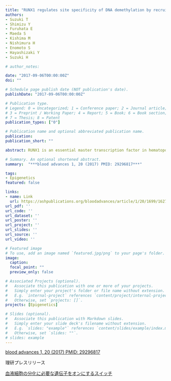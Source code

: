 ```yaml
---
title: "RUNX1 regulates site specificity of DNA demethylation by recruitment of DNA demethylation machineries in hematopoietic cells"
authors:
- Suzuki T
- Shimizu Y
- Furuhata E
- Maeda S
- Kishima M
- Nishimura H
- Enomoto S
- Hayashizaki Y
- Suzuki H

# author_notes:

date: "2017-09-06T00:00:00Z"
doi: ""

# Schedule page publish date (NOT publication's date).
publishDate: "2017-09-06T00:00:00Z"

# Publication type.
# Legend: 0 = Uncategorized; 1 = Conference paper; 2 = Journal article;
# 3 = Preprint / Working Paper; 4 = Report; 5 = Book; 6 = Book section;
# 7 = Thesis; 8 = Patent
publication_types: ["0"]

# Publication name and optional abbreviated publication name.
publication:
publication_short: ""

abstract: RUNX1 is an essential master transcription factor in hematopoietic development and plays important roles in immune functions. Although the gene regulatory mechanism of RUNX1 has been characterized extensively, the epigenetic role of RUNX1 remains unclear. Here, we demonstrate that RUNX1 contributes DNA demethylation in a binding site–directed manner in human hematopoietic cells. Overexpression analysis of RUNX1 showed the RUNX1-binding site–directed DNA demethylation. The RUNX1-mediated DNA demethylation was also observed in DNA replication–arrested cells, suggesting an involvement of active demethylation mechanism. Coimmunoprecipitation in hematopoietic cells showed physical interactions between RUNX1 and DNA demethylation machinery enzymes TET2, TET3, TDG, and GADD45. Further chromatin immunoprecipitation sequencing revealed colocalization of RUNX1 and TET2 in the same genomic regions, indicating recruitment of DNA demethylation machinery by RUNX1. Finally, methylome analysis revealed significant overrepresentation of RUNX1-binding sites at demethylated regions during hematopoietic development. Collectively, the present data provide evidence that RUNX1 contributes site specificity of DNA demethylation by recruitment of TET and other demethylation-related enzymes to its binding sites in hematopoietic cells.

# Summary. An optional shortened abstract.
summary:  "***blood advances 1, 20 (2017) PMID: 29296817***"

tags:
- Epigenetics
featured: false

links:
- name: Link
  url: https://ashpublications.org/bloodadvances/article/1/20/1699/16277/RUNX1-regulates-site-specificity-of-DNA
url_pdf: ''
url_code: ''
url_dataset: ''
url_poster: ''
url_project: ''
url_slides: ''
url_source: ''
url_video: ''

# Featured image
# To use, add an image named `featured.jpg/png` to your page's folder. 
image:
  caption:
  focal_point: ""
  preview_only: false

# Associated Projects (optional).
#   Associate this publication with one or more of your projects.
#   Simply enter your project's folder or file name without extension.
#   E.g. `internal-project` references `content/project/internal-project/index.md`.
#   Otherwise, set `projects: []`.
projects: [Epigenetics]

# Slides (optional).
#   Associate this publication with Markdown slides.
#   Simply enter your slide deck's filename without extension.
#   E.g. `slides: "example"` references `content/slides/example/index.md`.
#   Otherwise, set `slides: ""`.
# slides: example
---
```

[blood advances 1, 20 (2017) PMID: 29296817](https://ashpublications.org/bloodadvances/article/1/20/1699/16277/RUNX1-regulates-site-specificity-of-DNA)

理研プレスリリース

[血液細胞の分化に必要な遺伝子をオンにするスイッチ](https://www.riken.jp/press/2017/20170907_1/index.html)

